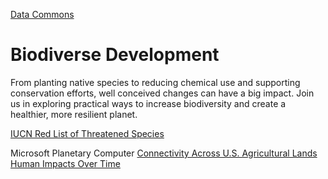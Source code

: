 [Data Commons](../)

# Biodiverse Development

From planting native species to reducing chemical use and supporting conservation efforts, well conceived changes can have a big impact. Join us in exploring practical ways to increase biodiversity and create a healthier, more resilient planet.

[IUCN Red List of Threatened Species](https://www.iucnredlist.org)

Microsoft Planetary Computer
[Connectivity Across U.S. Agricultural Lands](https://cspbeta.z22.web.core.windows.net/)
[Human Impacts Over Time](https://cspbeta.z22.web.core.windows.net/project2)
<!--
https://msnrajeevan.github.io/EndangeredWildlifeInsights
-->

